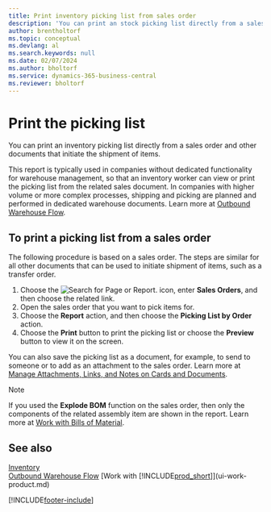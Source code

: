 ```yaml
---
title: Print inventory picking list from sales order
description: 'You can print an stock picking list directly from a sales order, sales, invoice, and other outbound sales documents.'
author: brentholtorf
ms.topic: conceptual
ms.devlang: al
ms.search.keywords: null
ms.date: 02/07/2024
ms.author: bholtorf
ms.service: dynamics-365-business-central
ms.reviewer: bholtorf
---
```

# Print the picking list

You can print an inventory picking list directly from a sales order and other documents that initiate the shipment of items.

This report is typically used in companies without dedicated functionality for warehouse management, so that an inventory worker can view or print the picking list from the related sales document. In companies with higher volume or more complex processes, shipping and picking are planned and performed in dedicated warehouse documents. Learn more at [Outbound Warehouse Flow](design-details-outbound-warehouse-flow.md).

## To print a picking list from a sales order

The following procedure is based on a sales order. The steps are similar for all other documents that can be used to initiate shipment of items, such as a transfer order.

1. Choose the ![Search for Page or Report.](media/ui-search/search_small.png "Search for Page or Report icon") icon, enter **Sales Orders**, and then choose the related link.  
2. Open the sales order that you want to pick items for.  
3. Choose the **Report** action, and then choose the **Picking List by Order** action.  
4. Choose the **Print** button to print the picking list or choose the **Preview** button to view it on the screen.

You can also save the picking list as a document, for example, to send to someone or to add as an attachment to the sales order. Learn more at [Manage Attachments, Links, and Notes on Cards and Documents](ui-how-add-link-to-record.md).

> [!NOTE]
> If you used the **Explode BOM** function on the sales order, then only the components of the related assembly item are shown in the report. Learn more at [Work with Bills of Material](inventory-how-work-BOMs.md).

## See also 

[Inventory](inventory-manage-inventory.md)  
[Outbound Warehouse Flow](design-details-outbound-warehouse-flow.md)
[Work with [!INCLUDE[prod_short](includes/prod_short.md)]](ui-work-product.md)  

[!INCLUDE[footer-include](includes/footer-banner.md)]
